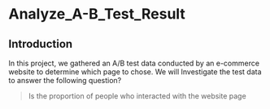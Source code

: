 # Analyze_A-B_Test_Result

## Introduction
In this project, we gathered an A/B test data conducted by an e-commerce website to determine which page to chose.
We will Investigate the test data to answer the following question?

> Is the proportion of people who interacted with the website page
